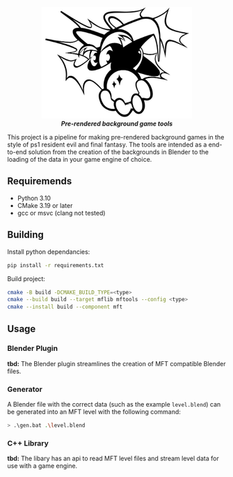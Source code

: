 <p align="center">
	<img src="docs/wizard.svg" height="256" alt="My Fantasy Tools logo">
	<br><em><b>Pre-rendered background game tools</b></em></br>
</p>

This project is a pipeline for making pre-rendered background games in the style of ps1 resident evil and final fantasy. The tools are intended as a end-to-end solution from the creation of the backgrounds in Blender to the loading of the data in your game engine of choice.

## Requiremends
- Python 3.10
- CMake 3.19 or later
- gcc or msvc (clang not tested)

## Building
Install python dependancies:
```bash
pip install -r requirements.txt
```

Build project:
```bash
cmake -B build -DCMAKE_BUILD_TYPE=<type>
cmake --build build --target mflib mftools --config <type>
cmake --install build --component mft
```

## Usage

### Blender Plugin
**tbd:** The Blender plugin streamlines the creation of MFT compatible Blender files.

### Generator
A Blender file with the correct data (such as the example `level.blend`) can be generated into an MFT level with the following command:
```bash
> .\gen.bat .\level.blend
```

### C++ Library
**tbd:** The libary has an api to read MFT level files and stream level data for use with a game engine.